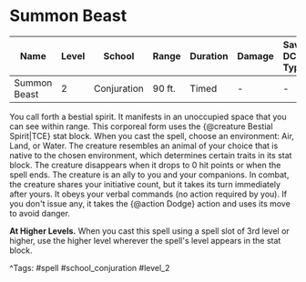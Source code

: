 # Summon Beast

| Name | Level | School | Range | Duration | Damage | Save DC & Type |
|------|-------|--------|-------|----------|--------|----------------|
| Summon Beast | 2 | Conjuration | 90 ft. | Timed | - | - |

You call forth a bestial spirit. It manifests in an unoccupied space that you can see within range. This corporeal form uses the {@creature Bestial Spirit|TCE} stat block. When you cast the spell, choose an environment: Air, Land, or Water. The creature resembles an animal of your choice that is native to the chosen environment, which determines certain traits in its stat block. The creature disappears when it drops to 0 hit points or when the spell ends. The creature is an ally to you and your companions. In combat, the creature shares your initiative count, but it takes its turn immediately after yours. It obeys your verbal commands (no action required by you). If you don't issue any, it takes the {@action Dodge} action and uses its move to avoid danger.

**At Higher Levels.** When you cast this spell using a spell slot of 3rd level or higher, use the higher level wherever the spell's level appears in the stat block.

^Tags: #spell #school_conjuration #level_2